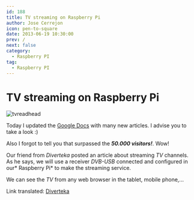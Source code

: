 ```yaml
---
id: 188
title: TV streaming on Raspberry Pi 
author: Jose Cerrejon
icon: pen-to-square
date: 2013-06-19 10:30:00
prev: /
next: false
category:
  - Raspberry PI
tag:
  - Raspberry PI
---
```


# TV streaming on Raspberry Pi 

![tvreadhead](/images/tvreadhead.jpg)

Today I updated the [Google Docs](http://goo.gl/Iwhbq) with many new articles. I advise you to take a look :)

Also I forgot to tell you that surpassed the ***50.000 visitors!***. Wow!

Our friend from *Diverteka* posted an article about streaming *TV* channels. As he says, we will use a receiver *DVB-USB* connected and configured in our* Raspberry Pi* to make the streaming service.

We can see the *TV* from any web browser in the tablet, mobile phone,...

Link translated: [Diverteka](http://translate.google.com/translate?sl=en&tl=es&js=n&prev=_t&hl=es&ie=UTF-8&u=http%3A%2F%2Fwww.diverteka.com%2F%3Fp%3D1750)